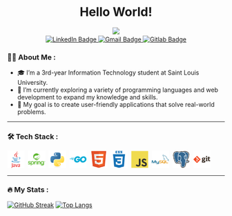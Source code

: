  <h1 align="center"> Hello World!</h1>
<div id="header" align="center">
  <img src="https://media.giphy.com/media/hu9xj9UtxpoY3oytsh/giphy.gif?cid=ecf05e47n125zw1otritm2vv5l7p4bnvnlyxjvx1v9is9qa6&ep=v1_gifs_related&rid=giphy.gif&ct=s" width="100"/>
</div>
<div id="badges"align="center">
  <a href="https://www.linkedin.com/in/joaquin-gabriel-2889702b0/" target="_blank">
    <img src="https://img.shields.io/badge/LinkedIn-blue?style=for-the-badge&logo=linkedin&logoColor=white" alt="LinkedIn Badge"/>
  </a>
  <a href="">
    <img src="https://img.shields.io/badge/-google?style=for-the-badge&logo=Gmail&logoSize=blue&label=GMail&labelColor=green&color=green" alt="Gmail Badge"/>
  </a>
  <a href="https://gitlab.com/2235008">
    <img src="https://img.shields.io/badge/-gitlab?style=for-the-badge&logo=gitlab&label=GitLab&labelColor=gray&color=gray" alt="Gitlab Badge"/>
  </a>
</div>


### :man_technologist: About Me :

- 🎓 I’m a 3rd-year Information Technology student at Saint Louis University.
- 🌱 I’m currently exploring a variety of programming languages and web development to expand my knowledge and skills.
- 🎯 My goal is to create user-friendly applications that solve real-world problems.

---

### :hammer_and_wrench: Tech Stack :
<div>
  <img src="https://github.com/devicons/devicon/blob/master/icons/java/java-original-wordmark.svg" title="Java" alt="Java" width="40" height="40"/>&nbsp;
  <img src="https://github.com/devicons/devicon/blob/master/icons/spring/spring-original-wordmark.svg" title="Spring" alt="Spring" width="40" height="40"/>&nbsp;
   <img src="https://github.com/devicons/devicon/blob/master/icons/python/python-original.svg" title="Python" alt="Python" width="40" height="40"/>&nbsp;
  <img src="https://github.com/devicons/devicon/blob/master/icons/go/go-original-wordmark.svg" title="Go" alt="Go" width="40" height="40"/>&nbsp;
   <img src="https://github.com/devicons/devicon/blob/master/icons/html5/html5-original.svg" title="HTML5" alt="HTML" width="40" height="40"/>&nbsp;
  <img src="https://github.com/devicons/devicon/blob/master/icons/css3/css3-plain-wordmark.svg"  title="CSS3" alt="CSS" width="40" height="40"/>&nbsp;
  <img src="https://github.com/devicons/devicon/blob/master/icons/javascript/javascript-original.svg" title="JavaScript" alt="JavaScript" width="40" height="40"/>&nbsp;
  <img src="https://github.com/devicons/devicon/blob/master/icons/mysql/mysql-original-wordmark.svg" title="MySQL"  alt="MySQL" width="40" height="40"/>&nbsp;
  <img src="https://github.com/devicons/devicon/blob/master/icons/postgresql/postgresql-original.svg" title="postgresql"  alt="postgresql" width="40" height="40"/>&nbsp;
  <img src="https://github.com/devicons/devicon/blob/master/icons/git/git-original-wordmark.svg" title="Git" **alt="Git" width="40" height="40"/>
</div>

---

### :fire: My Stats :
[![GitHub Streak](http://github-readme-streak-stats.herokuapp.com?user=KinGabriel&theme=tokyonight)](https://git.io/streak-stats)
[![Top Langs](https://github-readme-stats.vercel.app/api/top-langs/?username=KinGabriel&layout=compact&theme=tokyonight)](https://github.com/anuraghazra/github-readme-stats)

<!--
**KinGabriel/KinGabriel** is a ✨ _special_ ✨ repository because its `README.md` (this file) appears on your GitHub profile.

Here are some ideas to get you started:

- 🔭 I’m currently working on ...
- 🌱 I’m currently learning ...
- 👯 I’m looking to collaborate on ...
- 🤔 I’m looking for help with ...
- 💬 Ask me about ...
- 📫 How to reach me: ...
- 😄 Pronouns: ...
- ⚡ Fun fact: ...
-->
